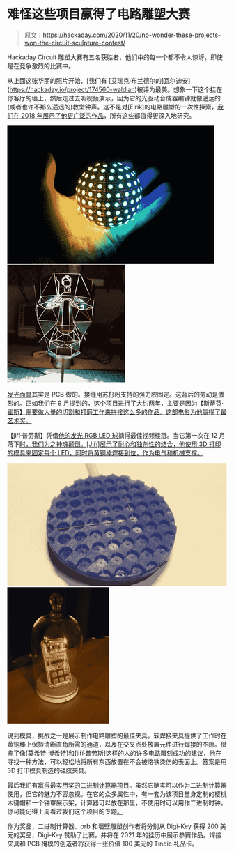 # 难怪这些项目赢得了电路雕塑大赛

> 原文：<https://hackaday.com/2020/11/20/no-wonder-these-projects-won-the-circuit-sculpture-contest/>

Hackaday Circuit 雕塑大赛有五名获胜者，他们中的每一个都不令人惊讶，即使是在竞争激烈的比赛中。

从上面这张华丽的照片开始，[我们有[](https://hackaday.io/project/174560-waldian) [艾瑞克·布兰德尔的]瓦尔迪安](https://hackaday.io/project/174560-waldian)被评为最美。想象一下这个挂在你客厅的墙上，然后走过去听视频演示，因为它的光驱动合成器编钟就像遥远的(或者也许不那么遥远的)教堂钟声。这不是对[Eirik]的电路雕塑的一次性探索，[我们在 2018 年展示了他更广泛的作品](https://hackaday.com/2018/11/29/wonderful-sculptural-circuits-hide-interactive-synthesizers/)，所有这些都值得更深入地研究。

 [![circuit-sculpture-RGB-orb](img/a841a94085a3adb3547832d4575472e9.png "circuit-sculpture-RGB-orb")](https://hackaday.com/2020/11/20/no-wonder-these-projects-won-the-circuit-sculpture-contest/circuit-sculpture-rgb-orb/)  [![pcb-origami-mask-thumb](img/427c46061cf3030d2aca0dc969520176.png "pcb-origami-mask-thumb")](https://hackaday.com/2020/09/21/circuit-board-origami-puts-you-face-to-face-with-low-poly-electronics/pcb-origami-mask-thumb/) 

[发光面具](https://hackaday.io/project/174910-pcb-papercraft)其实是 PCB 做的。接缝用苏打粉支持的强力胶固定。这背后的劳动是激烈的。正如我们在 9 月提到的[，这个项目进行了大约两年，主要是因为【斯蒂芬·霍斯】需要做大量的切割和打磨工作来拼接这么多的作品。这部电影为他赢得了最艺术奖。](https://hackaday.com/2020/09/21/circuit-board-origami-puts-you-face-to-face-with-low-poly-electronics/)

【jiří·普劳斯】凭借[他的发光 RGB LED 球](https://hackaday.io/project/175794-freeform-led-sphere)摘得最佳视频桂冠。当它第一次在 12 月落下[时，我们为之神魂颠倒。[Jiří]展示了耐心和独创性的结合，他使用 3D 打印的模具来固定每个 LED，同时将黄铜棒焊接到位，作为电气和机械支撑。](https://hackaday.com/2019/12/23/194-led-ball-is-free-form-soldering-on-another-level/)

 [![circuit-sculpture-silicone-jig](img/137a88cc28b63acfaa48343ec115c645.png "circuit-sculpture-silicone-jig")](https://hackaday.com/2020/11/20/no-wonder-these-projects-won-the-circuit-sculpture-contest/circuit-sculpture-silicone-jig/)  [![circuit-sculpture-binary-calculator](img/4d6028f2f9faa96d387a78979f44eea3.png "circuit-sculpture-binary-calculator")](https://hackaday.com/2020/11/20/no-wonder-these-projects-won-the-circuit-sculpture-contest/circuit-sculpture-binary-calculator/) 

说到模具，挑战之一是展示制作电路雕塑的最佳夹具。软焊接夹具提供了工作时在黄铜棒上保持清晰直角所需的通道，以及在交叉点处放置元件进行焊接的空隙。借鉴了像[莫希特·博希特]和[jiří·普劳斯]这样的人的许多电路雕刻成功的建议，他在寻找一种方法，可以轻松地将所有东西放置在不会被烙铁烫伤的表面上。答案是用 3D 打印模具制造的硅胶夹具。

最后我们有[赢得最实用奖的二进制计算器项目](https://hackaday.io/project/175783-binary-calculator)。虽然它确实可以作为二进制计算器使用，但它的魅力不容忽视。在它的众多属性中，有一套为该项目量身定制的樱桃木键帽和一个钟罩展示架，计算器可以放在那里，不使用时可以用作二进制时钟。你可能记得上周看过我们这个项目的专题[。](https://hackaday.com/2020/11/10/binary-calculator-for-all-10-typbinary-calculator-for-all-0b10-typeses/)

作为奖品，二进制计算器、orb 和墙壁雕塑创作者将分别从 Digi-Key 获得 200 美元的奖品，Digi-Key 赞助了比赛，并将在 2021 年的挂历中展示参赛作品。焊接夹具和 PCB 掩模的创造者将获得一张价值 100 美元的 Tindie 礼品卡。